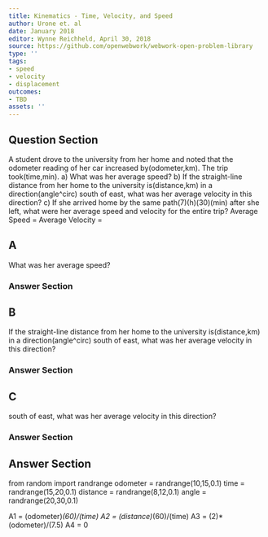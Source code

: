 ```yaml
---
title: Kinematics - Time, Velocity, and Speed
author: Urone et. al
date: January 2018
editor: Wynne Reichheld, April 30, 2018
source: https://github.com/openwebwork/webwork-open-problem-library
type: ''
tags:
- speed
- velocity
- displacement
outcomes:
- TBD
assets: ''
---
```


## Question Section 

A student drove to the university from her home and noted that the odometer reading of her car increased by(odometer,km). The trip took(time,min).
a) What was her average speed?
b) If the straight-line distance from her home to the university is(distance,km) in a direction(angle^circ) south of east, what was her average velocity in this direction? 
c) If she arrived home by the same path(7)(h)(30)(min) after she left, what were her average speed and velocity for the entire trip?
Average Speed = 
Average Velocity =
## A
What was her average speed?
### Answer Section
## B
If the straight-line distance from her home to the university is(distance,km) in a direction(angle^circ) south of east, what was her average velocity in this direction? 
### Answer Section
## C
south of east, what was her average velocity in this direction? 
### Answer Section


## Answer Section

from random import randrange
odometer = randrange(10,15,0.1)
time = randrange(15,20,0.1)
distance = randrange(8,12,0.1)
angle = randrange(20,30,0.1)

A1 = (odometer)*(60)/(time)
A2 = (distance)*(60)/(time)
A3 = (2)*(odometer)/(7.5)
A4 = 0